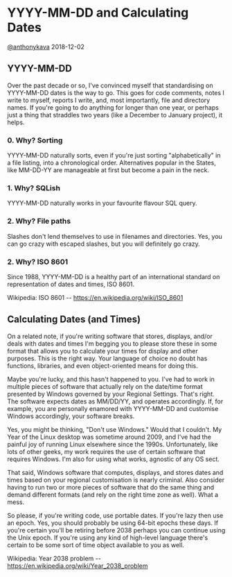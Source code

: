 # YYYY-MM-DD and Calculating Dates
[@anthonykava](https://twitter.com/anthonykava) 2018-12-02

## YYYY-MM-DD
Over the past decade or so, I've convinced myself that standardising on YYYY-MM-DD dates is the way to go.  This goes for code comments, notes I write to myself, reports I write, and, most importantly, file and directory names.  If you're going to do anything for longer than one year, or perhaps just a thing that straddles two years (like a December to January project), it helps.

### 0. Why? Sorting
YYYY-MM-DD naturally sorts, even if you're just sorting "alphabetically" in a file listing, into a chronological order.  Alternatives popular in the States, like MM-DD-YY are manageable at first but become a pain in the neck.

### 1. Why? SQLish
YYYY-MM-DD naturally works in your favourite flavour SQL query.

### 2. Why? File paths
Slashes don't lend themselves to use in filenames and directories.  Yes, you can go crazy with escaped slashes, but you will definitely go crazy.

### 2. Why? ISO 8601
Since 1988, YYYY-MM-DD is a healthy part of an international standard on representation of dates and times, ISO 8601.

Wikipedia: ISO 8601 -- https://en.wikipedia.org/wiki/ISO_8601

## Calculating Dates (and Times)
On a related note, if you're writing software that stores, displays, and/or deals with dates and times I'm begging you to please store these in some format that allows you to calculate your times for display and other purposes.  This is the right way.  Your language of choice no doubt has functions, libraries, and even object-oriented means for doing this.

Maybe you're lucky, and this hasn't happened to you.  I've had to work in multiple pieces of software that actually rely on the date/time format presented by Windows governed by your Regional Settings.  That's right.  The software expects dates as MM/DD/YY, and operates accordingly.  If, for example, you are personally enamored with YYYY-MM-DD and customise Windows accordingly, your software breaks.

Yes, you might be thinking, "Don't use Windows."  Would that I couldn't.  My Year of the Linux desktop was sometime around 2009, and I've had the painful joy of running Linux elsewhere since the 1990s.  Unfortunately, like lots of other geeks, my work requires the use of certain software that requires Windows.  I'm also for using what works, agnostic of any OS sect.

That said, Windows software that computes, displays, and stores dates and times based on your regional customisation is nearly criminal.  Also consider having to run two or more pieces of software that do the same thing and demand different formats (and rely on the right time zone as well).  What a mess.

So please, if you're writing code, use portable dates.  If you're lazy then use an epoch.  Yes, you should probably be using 64-bit epochs these days.  If you're certain you'll be retiring before 2038 perhaps you can continue using the Unix epoch.  If you're using any kind of high-level language there's certain to be some sort of time object available to you as well.

Wikipedia: Year 2038 problem -- https://en.wikipedia.org/wiki/Year_2038_problem
